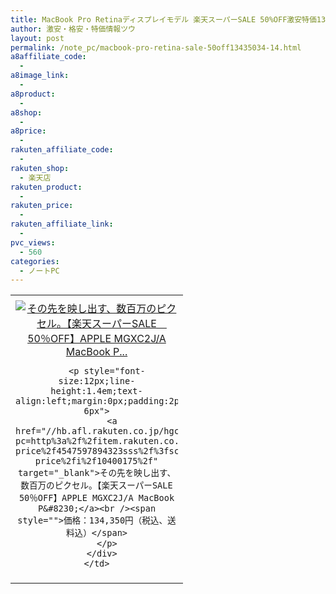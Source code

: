 ```yaml
---
title: MacBook Pro Retinaディスプレイモデル 楽天スーパーSALE 50%OFF激安特価134,350円！送料無料！3/4 14時から！
author: 激安・格安・特価情報ツウ
layout: post
permalink: /note_pc/macbook-pro-retina-sale-50off13435034-14.html
a8affiliate_code:
  -
a8image_link:
  -
a8product:
  -
a8shop:
  -
a8price:
  -
rakuten_affiliate_code:
  -
rakuten_shop:
  - 楽天店
rakuten_product:
  -
rakuten_price:
  -
rakuten_affiliate_link:
  -
pvc_views:
  - 560
categories:
  - ノートPC
---
```

<table border="0" cellpadding="0" cellspacing="0">
  <tr>
    <td valign="top">
      <div style="border:1px none;margin:0px;padding:6px 0px;width:260px;text-align:center;float:left">
        <a href="//hb.afl.rakuten.co.jp/hgc/0c732d0a.bc29f002.0c732d0b.d1950f69/?pc=http%3a%2f%2fitem.rakuten.co.jp%2fa-price%2f4547597894323sss%2f%3fscid%3daf_link_tbl&m=http%3a%2f%2fm.rakuten.co.jp%2fa-price%2fi%2f10400175%2f" target="_blank"><img src="//hbb.afl.rakuten.co.jp/hgb/?pc=http%3a%2f%2fthumbnail.image.rakuten.co.jp%2f%400_mall%2fa-price%2fcabinet%2fimage%2f95%2f4547597894323.jpg%3f_ex%3d240x240&m=http%3a%2f%2fthumbnail.image.rakuten.co.jp%2f%400_mall%2fa-price%2fcabinet%2fimage%2f95%2f4547597894323.jpg" alt="その先を映し出す、数百万のピクセル。【楽天スーパーSALE　50％OFF】APPLE MGXC2J/A MacBook P..." border="0" style="margin:0px;padding:0px" /></a>

        <p style="font-size:12px;line-height:1.4em;text-align:left;margin:0px;padding:2px 6px">
          <a href="//hb.afl.rakuten.co.jp/hgc/0c732d0a.bc29f002.0c732d0b.d1950f69/?pc=http%3a%2f%2fitem.rakuten.co.jp%2fa-price%2f4547597894323sss%2f%3fscid%3daf_link_tbl&m=http%3a%2f%2fm.rakuten.co.jp%2fa-price%2fi%2f10400175%2f" target="_blank">その先を映し出す、数百万のピクセル。【楽天スーパーSALE　50％OFF】APPLE MGXC2J/A MacBook P&#8230;</a><br /><span style="">価格：134,350円（税込、送料込）</span>
        </p>
      </div>
    </td>
  </tr>
</table>